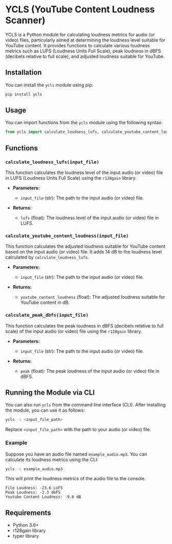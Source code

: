 # YCLS (YouTube Content Loudness Scanner)

YCLS is a Python module for calculating loudness metrics for audio (or video) files, particularly aimed at determining the loudness level suitable for YouTube content. It provides functions to calculate various loudness metrics such as LUFS (Loudness Units Full Scale), peak loudness in dBFS (decibels relative to full scale), and adjusted loudness suitable for YouTube.

## Installation

You can install the `ycls` module using pip:

```bash
pip install ycls
```

## Usage

You can import functions from the `ycls` module using the following syntax:

```python
from ycls import calculate_loudness_lufs, calculate_youtube_content_loudness, calculate_peak_dbfs
```

## Functions

### `calculate_loudness_lufs(input_file)`

This function calculates the loudness level of the input audio (or video) file in LUFS (Loudness Units Full Scale) using the `r128gain` library.

- **Parameters:**
  - `input_file` (str): The path to the input audio (or video) file.

- **Returns:**
  - `lufs` (float): The loudness level of the input audio (or video) file in LUFS.

### `calculate_youtube_content_loudness(input_file)`

This function calculates the adjusted loudness suitable for YouTube content based on the input audio (or video) file. It adds 14 dB to the loudness level calculated by `calculate_loudness_lufs`.

- **Parameters:**
  - `input_file` (str): The path to the input audio (or video) file.

- **Returns:**
  - `youtube_content_loudness` (float): The adjusted loudness suitable for YouTube content in dB.

### `calculate_peak_dbfs(input_file)`

This function calculates the peak loudness in dBFS (decibels relative to full scale) of the input audio (or video) file using the `r128gain` library.

- **Parameters:**
  - `input_file` (str): The path to the input audio (or video) file.

- **Returns:**
  - `peak` (float): The peak loudness of the input audio (or video) file in dBFS.

## Running the Module via CLI

You can also run `ycls` from the command line interface (CLI). After installing the module, you can use it as follows:

```bash
ycls -i <input_file_path>
```

Replace `<input_file_path>` with the path to your audio (or video) file.

### Example

Suppose you have an audio file named `example_audio.mp3`. You can calculate its loudness metrics using the CLI:

```bash
ycls -i example_audio.mp3
```

This will print the loudness metrics of the audio file to the console.
```
File Loudness: -23.6 LUFS
Peak Loudness: -2.3 dbFS
Youtube Content Loudness: -9.6 dB
```

## Requirements

- Python 3.6+
- r128gain library
- typer library